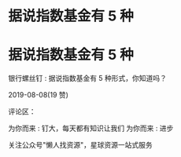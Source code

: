# 据说指数基金有 5 种

# 据说指数基金有 5 种

银行螺丝钉 : 据说指数基金有 5 种形式，你知道吗？

2019-08-08(19 赞)

评论区：

为你而来 : 钉大，每天都有知识让我们 为你而来 : 进步

关注公众号"懒人找资源"，星球资源一站式服务